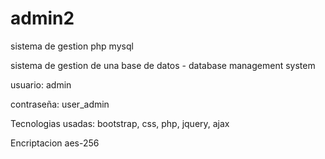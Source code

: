 # admin2
sistema de gestion php mysql

sistema de gestion de una base de datos - database management system

usuario: admin

contraseña: user_admin

Tecnologias usadas: bootstrap, css, php, jquery, ajax

Encriptacion aes-256
